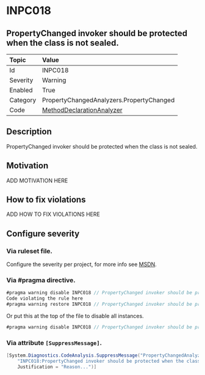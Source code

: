 # INPC018
## PropertyChanged invoker should be protected when the class is not sealed.

| Topic    | Value
| :--      | :--
| Id       | INPC018
| Severity | Warning
| Enabled  | True
| Category | PropertyChangedAnalyzers.PropertyChanged
| Code     | [MethodDeclarationAnalyzer](https://github.com/DotNetAnalyzers/PropertyChangedAnalyzers/blob/master/PropertyChangedAnalyzers/Analyzers/MethodDeclarationAnalyzer.cs)


## Description

PropertyChanged invoker should be protected when the class is not sealed.

## Motivation

ADD MOTIVATION HERE

## How to fix violations

ADD HOW TO FIX VIOLATIONS HERE

<!-- start generated config severity -->
## Configure severity

### Via ruleset file.

Configure the severity per project, for more info see [MSDN](https://msdn.microsoft.com/en-us/library/dd264949.aspx).

### Via #pragma directive.
```C#
#pragma warning disable INPC018 // PropertyChanged invoker should be protected when the class is not sealed.
Code violating the rule here
#pragma warning restore INPC018 // PropertyChanged invoker should be protected when the class is not sealed.
```

Or put this at the top of the file to disable all instances.
```C#
#pragma warning disable INPC018 // PropertyChanged invoker should be protected when the class is not sealed.
```

### Via attribute `[SuppressMessage]`.

```C#
[System.Diagnostics.CodeAnalysis.SuppressMessage("PropertyChangedAnalyzers.PropertyChanged", 
    "INPC018:PropertyChanged invoker should be protected when the class is not sealed.", 
    Justification = "Reason...")]
```
<!-- end generated config severity -->